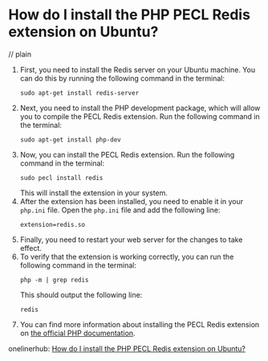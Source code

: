 # How do I install the PHP PECL Redis extension on Ubuntu?
// plain

1. First, you need to install the Redis server on your Ubuntu machine. You can do this by running the following command in the terminal:
   ```
   sudo apt-get install redis-server
   ```
2. Next, you need to install the PHP development package, which will allow you to compile the PECL Redis extension. Run the following command in the terminal:
   ```
   sudo apt-get install php-dev
   ```
3. Now, you can install the PECL Redis extension. Run the following command in the terminal:
   ```
   sudo pecl install redis
   ```
   This will install the extension in your system.
4. After the extension has been installed, you need to enable it in your `php.ini` file. Open the `php.ini` file and add the following line:
   ```
   extension=redis.so
   ```
5. Finally, you need to restart your web server for the changes to take effect.
6. To verify that the extension is working correctly, you can run the following command in the terminal:
   ```
   php -m | grep redis
   ```
   This should output the following line:
   ```
   redis
   ```
7. You can find more information about installing the PECL Redis extension on [the official PHP documentation](http://php.net/manual/en/redis.installation.php).

onelinerhub: [How do I install the PHP PECL Redis extension on Ubuntu?](https://onelinerhub.com/predis/how-do-i-install-the-php-pecl-redis-extension-on-ubuntu)